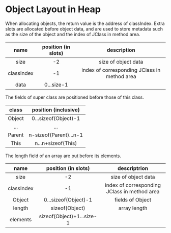 # Object Layout in Heap

When allocating objects, the return value is the address of classIndex. Extra slots are allocated before object data, and are used to store metadata such as the size of the object and the index of JClass in method area.

|    name    | position (in slots) |                 description                  |
| :--------: | :-----------------: | :------------------------------------------: |
|    size    |         -2          |             size of object data              |
| classIndex |         -1          | index of corresponding JClass in method area |
|    data    |     0...size-1      |                                              |

The fields of super class are positioned before those of this class.

| class  |  position (inclusive)  |
| :----: | :--------------------: |
| Object |  0...sizeof(Object)-1  |
|  ...   |          ...           |
| Parent | n-sizeof(Parent)...n-1 |
|  This  |   n...n+sizeof(This)   |

The length field of an array are put before its elements.

|    name    |    position (in slots)    |                 descriptrion                 |
| :--------: | :-----------------------: | :------------------------------------------: |
|    size    |            -2             |             size of object data              |
| classIndex |            -1             | index of corresponding JClass in method area |
|   Object   |   0...sizeof(Object)-1    |               fields of Object               |
|   length   |      sizeof(Object)       |                 array length                 |
|  elements  | sizeof(Object)+1...size-1 |                                              |

